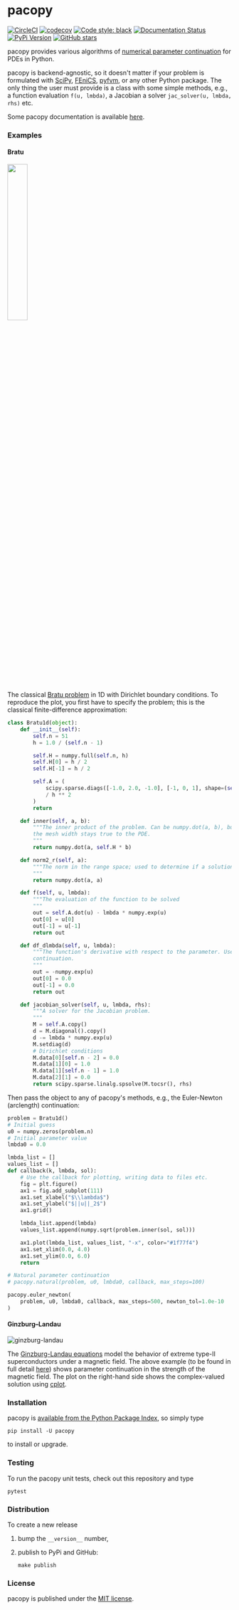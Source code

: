 # pacopy

[![CircleCI](https://img.shields.io/circleci/project/github/nschloe/pacopy/master.svg)](https://circleci.com/gh/nschloe/pacopy/tree/master)
[![codecov](https://img.shields.io/codecov/c/github/nschloe/pacopy.svg)](https://codecov.io/gh/nschloe/pacopy)
[![Code style: black](https://img.shields.io/badge/code%20style-black-000000.svg)](https://github.com/ambv/black)
[![Documentation Status](https://readthedocs.org/projects/pacopy/badge/?version=latest)](https://pacopy.readthedocs.org/en/latest/?badge=latest)
[![PyPi Version](https://img.shields.io/pypi/v/pacopy.svg)](https://pypi.org/project/pacopy)
[![GitHub stars](https://img.shields.io/github/stars/nschloe/pacopy.svg?logo=github&label=Stars&logoColor=white)](https://github.com/nschloe/pacopy)

pacopy provides various algorithms of [numerical parameter
continuation](https://en.wikipedia.org/wiki/Numerical_continuation) for PDEs in Python.

pacopy is backend-agnostic, so it doesn't matter if your problem is formulated with
[SciPy](https://www.scipy.org/), [FEniCS](https://fenicsproject.org/),
[pyfvm](https://github.com/nschloe/pyfvm), or any other Python package. The only thing
the user must provide is a class with some simple methods, e.g., a function evaluation
`f(u, lmbda)`, a Jacobian a solver `jac_solver(u, lmbda, rhs)` etc.

Some pacopy documentation is available [here](https://pacopy.readthedocs.org/en/latest/?badge=latest).


### Examples

#### Bratu

<img src="https://nschloe.github.io/pacopy/bratu1d.png" width="30%">

The classical [Bratu
problem](https://en.wikipedia.org/wiki/Liouville%E2%80%93Bratu%E2%80%93Gelfand_equation)
in 1D with Dirichlet boundary conditions. To reproduce the plot, you first have to
specify the problem; this is the classical finite-difference approximation:
```python
class Bratu1d(object):
    def __init__(self):
        self.n = 51
        h = 1.0 / (self.n - 1)

        self.H = numpy.full(self.n, h)
        self.H[0] = h / 2
        self.H[-1] = h / 2

        self.A = (
            scipy.sparse.diags([-1.0, 2.0, -1.0], [-1, 0, 1], shape=(self.n, self.n))
            / h ** 2
        )
        return

    def inner(self, a, b):
        """The inner product of the problem. Can be numpy.dot(a, b), but factoring in
        the mesh width stays true to the PDE.
        """
        return numpy.dot(a, self.H * b)

    def norm2_r(self, a):
        """The norm in the range space; used to determine if a solution has been found.
        """
        return numpy.dot(a, a)

    def f(self, u, lmbda):
        """The evaluation of the function to be solved
        """
        out = self.A.dot(u) - lmbda * numpy.exp(u)
        out[0] = u[0]
        out[-1] = u[-1]
        return out

    def df_dlmbda(self, u, lmbda):
        """The function's derivative with respect to the parameter. Used in Euler-Newton
        continuation.
        """
        out = -numpy.exp(u)
        out[0] = 0.0
        out[-1] = 0.0
        return out

    def jacobian_solver(self, u, lmbda, rhs):
        """A solver for the Jacobian problem.
        """
        M = self.A.copy()
        d = M.diagonal().copy()
        d -= lmbda * numpy.exp(u)
        M.setdiag(d)
        # Dirichlet conditions
        M.data[0][self.n - 2] = 0.0
        M.data[1][0] = 1.0
        M.data[1][self.n - 1] = 1.0
        M.data[2][1] = 0.0
        return scipy.sparse.linalg.spsolve(M.tocsr(), rhs)
```
Then pass the object to any of pacopy's methods, e.g., the Euler-Newton (arclength)
continuation:
```python
problem = Bratu1d()
# Initial guess
u0 = numpy.zeros(problem.n)
# Initial parameter value
lmbda0 = 0.0

lmbda_list = []
values_list = []
def callback(k, lmbda, sol):
    # Use the callback for plotting, writing data to files etc.
    fig = plt.figure()
    ax1 = fig.add_subplot(111)
    ax1.set_xlabel("$\\lambda$")
    ax1.set_ylabel("$||u||_2$")
    ax1.grid()

    lmbda_list.append(lmbda)
    values_list.append(numpy.sqrt(problem.inner(sol, sol)))

    ax1.plot(lmbda_list, values_list, "-x", color="#1f77f4")
    ax1.set_xlim(0.0, 4.0)
    ax1.set_ylim(0.0, 6.0)
    return

# Natural parameter continuation
# pacopy.natural(problem, u0, lmbda0, callback, max_steps=100)

pacopy.euler_newton(
    problem, u0, lmbda0, callback, max_steps=500, newton_tol=1.0e-10
)
```


#### Ginzburg–Landau

![ginzburg-landau](https://nschloe.github.io/pacopy/ginzburg-landau.gif)

The [Ginzburg-Landau
equations](https://en.wikipedia.org/wiki/Ginzburg%E2%80%93Landau_theory) model the
behavior of extreme type-II superconductors under a magnetic field. The above example
(to be found in full detail
[here](https://github.com/nschloe/pacopy/blob/master/test/test_ginzburg_landau.py))
shows parameter continuation in the strength of the magnetic field. The plot on the
right-hand side shows the complex-valued solution using
[cplot](https://github.com/nschloe/cplot).


### Installation

pacopy is [available from the Python Package
Index](https://pypi.org/project/pacopy/), so simply type
```
pip install -U pacopy
```
to install or upgrade.

### Testing

To run the pacopy unit tests, check out this repository and type
```
pytest
```

### Distribution

To create a new release

1. bump the `__version__` number,

2. publish to PyPi and GitHub:
    ```
    make publish
    ```

### License

pacopy is published under the [MIT license](https://en.wikipedia.org/wiki/MIT_License).
